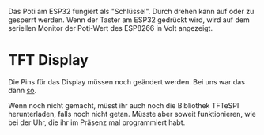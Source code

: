 Das Poti am ESP32 fungiert als "Schlüssel". Durch drehen kann auf oder zu gesperrt werden.
Wenn der Taster am ESP32 gedrückt wird, wird auf dem seriellen Monitor der Poti-Wert des ESP8266 in Volt angezeigt.

# TFT Display

Die Pins für das Display müssen noch geändert werden. Bei uns war das dann [so](https://www.instructables.com/Using-TFTeSPI-Library-With-Visual-Studio-Code-and-/).

Wenn noch nicht gemacht, müsst ihr auch noch die Bibliothek TFTeSPI herunterladen, falls noch nicht getan. Müsste aber soweit funktionieren, wie bei der Uhr, die ihr im Präsenz mal programmiert habt.
